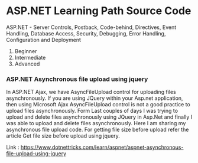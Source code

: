 # ASP.NET Learning Path Source Code
ASP.NET - Server Controls, Postback, Code-behind, Directives, Event Handling, Database Access, Security, Debugging, Error Handling, Configuration and Deployment

1. Beginner
2. Intermediate
3. Advanced

### ASP.NET Asynchronous file upload using jquery
In ASP.NET Ajax, we have AsyncFileUpload control for uploading files asynchronously. If you are using JQuery within your Asp.net application, then using Microsoft Ajax AsyncFileUpload control is not a good practice to upload files asynchronously. Form Last couples of days I was trying to upload and delete files asynchronously using JQuery in Asp.Net and finally I was able to upload and delete files asynchronously. Here I am sharing my asynchronous file upload code. For getting file size before upload refer the article Get file size before upload using jquery.

Link : https://www.dotnettricks.com/learn/aspnet/aspnet-asynchronous-file-upload-using-jquery

